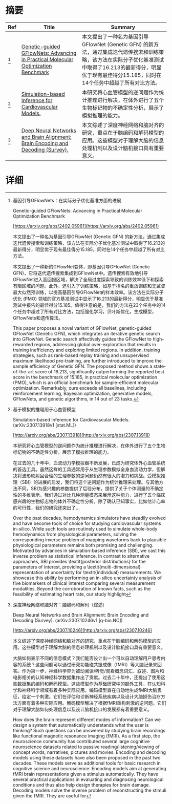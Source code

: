 # 摘要

| Ref | Title | Summary |
| --- | --- | --- |
| [^1] | [Genetic-guided GFlowNets: Advancing in Practical Molecular Optimization Benchmark](https://arxiv.org/abs/2402.05961) | 本文提出了一种名为基因引导GFlowNet (Genetic GFN) 的新方法，通过集成迭代遗传搜索和训练策略，该方法在实际分子优化基准测试中取得了16.213的最新得分，明显优于现有最佳得分15.185，同时在14个任务中超越了所有对比方法。 |
| [^2] | [Simulation-based Inference for Cardiovascular Models.](http://arxiv.org/abs/2307.13918) | 本研究将心血管模型的逆问题作为统计推理进行解决，在体外进行了五个生物标记物的不确定性分析，展示了模拟推理的能力。 |
| [^3] | [Deep Neural Networks and Brain Alignment: Brain Encoding and Decoding (Survey).](http://arxiv.org/abs/2307.10246) | 本文综述了深度神经网络和脑对齐的研究，重点在于脑编码和解码模型的应用。这些模型对于理解大脑的信息处理机制以及设计脑机接口具有重要意义。 |

# 详细

[^1]: 基因引导GFlowNets：在实际分子优化基准方面的进展

    Genetic-guided GFlowNets: Advancing in Practical Molecular Optimization Benchmark

    [https://arxiv.org/abs/2402.05961](https://arxiv.org/abs/2402.05961)

    本文提出了一种名为基因引导GFlowNet (Genetic GFN) 的新方法，通过集成迭代遗传搜索和训练策略，该方法在实际分子优化基准测试中取得了16.213的最新得分，明显优于现有最佳得分15.185，同时在14个任务中超越了所有对比方法。

    

    本文提出了一种新的GFlowNet变体，即基因引导GFlowNet (Genetic GFN)，它将迭代遗传搜索集成到GFlowNet中。遗传搜索有效地引导GFlowNet进入高回报区域，解决了全局过度探索导致的训练效率低下和探索有限区域的问题。此外，还引入了训练策略，如基于排名的重放训练和无监督最大似然预训练，以提高基因引导GFlowNet的样本效率。该方法在实际分子优化 (PMO) 领域的官方基准测试中显示了16.213的最新得分，明显优于基准测试中报告的最佳得分15.185。值得注意的是，我们的方法在23个任务中的14个任务中超过了所有对比方法，包括强化学习，贝叶斯优化，生成模型，GFlowNets和遗传算法。

    This paper proposes a novel variant of GFlowNet, genetic-guided GFlowNet (Genetic GFN), which integrates an iterative genetic search into GFlowNet. Genetic search effectively guides the GFlowNet to high-rewarded regions, addressing global over-exploration that results in training inefficiency and exploring limited regions. In addition, training strategies, such as rank-based replay training and unsupervised maximum likelihood pre-training, are further introduced to improve the sample efficiency of Genetic GFN. The proposed method shows a state-of-the-art score of 16.213, significantly outperforming the reported best score in the benchmark of 15.185, in practical molecular optimization (PMO), which is an official benchmark for sample-efficient molecular optimization. Remarkably, ours exceeds all baselines, including reinforcement learning, Bayesian optimization, generative models, GFlowNets, and genetic algorithms, in 14 out of 23 tasks.
    
[^2]: 基于模拟的推理用于心血管模型

    Simulation-based Inference for Cardiovascular Models. (arXiv:2307.13918v1 [stat.ML])

    [http://arxiv.org/abs/2307.13918](http://arxiv.org/abs/2307.13918)

    本研究将心血管模型的逆问题作为统计推理进行解决，在体外进行了五个生物标记物的不确定性分析，展示了模拟推理的能力。

    

    在过去的几十年中，血流动力学模拟器不断发展，已成为研究体外心血管系统的首选工具。虽然这样的工具通常用于从生理参数模拟全身血流动力学，但解决将波形映射回合理的生理参数的逆问题仍然有很大的潜力和挑战。受模拟推理（SBI）的进展的启发，我们将这个逆问题作为统计推理来处理。与其他方法不同，SBI为感兴趣的参数提供了后验分布，提供了关于个体测量的不确定性的多维表示。我们通过对比几种测量模态来展示这种能力，进行了五个临床感兴趣的生物标志物的体外不确定性分析。除了确认已知事实，比如估计心率的可行性，我们的研究还突出了…

    Over the past decades, hemodynamics simulators have steadily evolved and have become tools of choice for studying cardiovascular systems in-silico. While such tools are routinely used to simulate whole-body hemodynamics from physiological parameters, solving the corresponding inverse problem of mapping waveforms back to plausible physiological parameters remains both promising and challenging. Motivated by advances in simulation-based inference (SBI), we cast this inverse problem as statistical inference. In contrast to alternative approaches, SBI provides \textit{posterior distributions} for the parameters of interest, providing a \textit{multi-dimensional} representation of uncertainty for \textit{individual} measurements. We showcase this ability by performing an in-silico uncertainty analysis of five biomarkers of clinical interest comparing several measurement modalities. Beyond the corroboration of known facts, such as the feasibility of estimating heart rate, our study highlight
    
[^3]: 深度神经网络和脑对齐：脑编码和解码（综述）

    Deep Neural Networks and Brain Alignment: Brain Encoding and Decoding (Survey). (arXiv:2307.10246v1 [q-bio.NC])

    [http://arxiv.org/abs/2307.10246](http://arxiv.org/abs/2307.10246)

    本文综述了深度神经网络和脑对齐的研究，重点在于脑编码和解码模型的应用。这些模型对于理解大脑的信息处理机制以及设计脑机接口具有重要意义。

    

    大脑如何表示不同的信息模式？我们能否设计出一个可以自动理解用户思考内容的系统？这些问题可以通过研究功能磁共振成像（fMRI）等大脑记录来回答。作为第一步，神经科学界为被动阅读/听觉/观看概念词汇、叙述、图片和电影相关的认知神经科学数据集作出了贡献。过去二十年中，还提出了使用这些数据集的编码和解码模型。这些模型作为基础研究中的额外工具，在认知科学和神经科学领域有着多种实际应用。编码模型旨在自动地生成fMRI大脑表征，给定一个刺激。它们在评估和诊断神经系统疾病以及设计大脑损伤治疗方法方面有着多种实际应用。解码模型解决了根据fMRI重构刺激的逆问题。它们对于理解大脑如何处理信息以及设计脑机接口的发展都有着重要意义。

    How does the brain represent different modes of information? Can we design a system that automatically understands what the user is thinking? Such questions can be answered by studying brain recordings like functional magnetic resonance imaging (fMRI). As a first step, the neuroscience community has contributed several large cognitive neuroscience datasets related to passive reading/listening/viewing of concept words, narratives, pictures and movies. Encoding and decoding models using these datasets have also been proposed in the past two decades. These models serve as additional tools for basic research in cognitive science and neuroscience. Encoding models aim at generating fMRI brain representations given a stimulus automatically. They have several practical applications in evaluating and diagnosing neurological conditions and thus also help design therapies for brain damage. Decoding models solve the inverse problem of reconstructing the stimuli given the fMRI. They are useful for 
    

